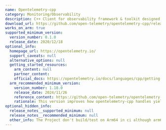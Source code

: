 ```yaml
---
name: Opentelemetry-cpp
category: Monitoring/Observability
description: C++ Client for observability framework & toolkit designed to create, manage telemetry data such as traces, metrics, and log.
download_url: https://github.com/open-telemetry/opentelemetry-cpp/releases
works_on_arm: true
supported_minimum_version:
  version_number: 0.1.0
  release_date: 2020/12/18
optional_info:
  homepage_url: https://opentelemetry.io/
  support_caveats: null
  alternative_options: null
  getting_started_resources:
    arm_content: null
    partner_content:
    official_docs: https://opentelemetry.io/docs/languages/cpp/getting-started/
  arm_recommended_minimum_version:
    version_number: 1.18.0
    release_date: 2024/11/26
    reference_content: https://github.com/open-telemetry/opentelemetry-cpp/releases/tag/v1.18.0
    rationale: This version improves how opentelemetry-cpp handles yield() on Arm64/Aarch64 platforms. This improves the multi-threading capabilities.
optional_hidden_info:
  release_notes__supported_minimum: null
  release_notes__recommended_minimum: null
  other_info: The Project don't build/test on Arm64 in ci although arm64 support is present, Refer- https://github.com/open-telemetry/opentelemetry-cpp/discussions/2261.
---
```

